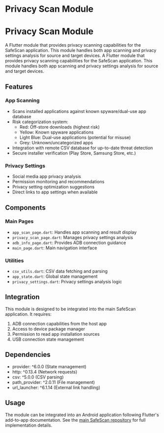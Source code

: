 # Privacy Scan Module
# Privacy Scan Module

A Flutter module that provides privacy scanning capabilities for the SafeScan application. This module handles both app scanning and privacy settings analysis for source and target devices.
A Flutter module that provides privacy scanning capabilities for the SafeScan application. This module handles both app scanning and privacy settings analysis for source and target devices.

## Features

### App Scanning
- Scans installed applications against known spyware/dual-use app database
- Risk categorization system:
  - Red: Off-store downloads (highest risk)
  - Yellow: Known spyware applications 
  - Light Blue: Dual-use applications (potential for misuse)
  - Grey: Unknown/uncategorized apps
- Integration with remote CSV database for up-to-date threat detection
- Secure installer verification (Play Store, Samsung Store, etc.)

### Privacy Settings
- Social media app privacy analysis
- Permission monitoring and recommendations
- Privacy setting optimization suggestions
- Direct links to app settings when available

## Components

### Main Pages
- `app_scan_page.dart`: Handles app scanning and result display
- `privacy_scan_page.dart`: Manages privacy settings analysis
- `adb_info_page.dart`: Provides ADB connection guidance
- `main_page.dart`: Main navigation interface

### Utilities
- `csv_utils.dart`: CSV data fetching and parsing
- `app_state.dart`: Global state management
- `privacy_settings.dart`: Privacy settings analysis logic

## Integration

This module is designed to be integrated into the main SafeScan application. It requires:

1. ADB connection capabilities from the host app
2. Access to device package manager
3. Permission to read app installation sources
4. USB connection state management

## Dependencies
- provider: ^6.0.0 (State management)
- http: ^0.13.4 (Network requests)
- csv: ^5.0.0 (CSV parsing)
- path_provider: ^2.0.11 (File management)
- url_launcher: ^6.1.14 (External link handling)

## Usage

The module can be integrated into an Android application following Flutter's add-to-app documentation. See the [main SafeScan repository](https://github.com/BriLeighk/SafeScan) for full implementation details.
